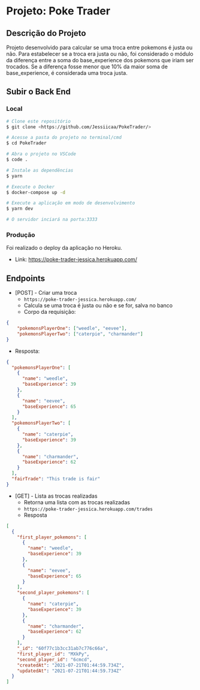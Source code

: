 # Projeto: Poke Trader

## Descrição do Projeto

Projeto desenvolvido para calcular se uma troca entre pokemons é justa ou não. Para estabelecer se a troca era justa ou não, foi considerado o módulo da diferença entre a soma do base_experience dos pokemons que iriam ser trocados. Se a diferença fosse menor que 10% da maior soma de base_experience, é considerada uma troca justa.

## Subir o Back End

### Local

```bash
# Clone este repositório
$ git clone <https://github.com/Jessiicaa/PokeTrader/>

# Acesse a pasta do projeto no terminal/cmd
$ cd PokeTrader

# Abra o projeto no VSCode
$ code .

# Instale as dependências
$ yarn

# Execute o Docker
$ docker-compose up -d

# Execute a aplicação em modo de desenvolvimento
$ yarn dev

# O servidor inciará na porta:3333
```

### Produção

Foi realizado o deploy da aplicação no Heroku.
- Link: <https://poke-trader-jessica.herokuapp.com/>

## Endpoints

- [POST] - Criar uma troca
  - ```https://poke-trader-jessica.herokuapp.com/```
  - Calcula se uma troca é justa ou não e se for, salva no banco
  - Corpo da requisição:

``` json
{
	"pokemonsPlayerOne": ["weedle", "eevee"],
	"pokemonsPlayerTwo": ["caterpie", "charmander"]
}
```
- Resposta:
```json
{
  "pokemonsPlayerOne": [
    {
      "name": "weedle",
      "baseExperience": 39
    },
    {
      "name": "eevee",
      "baseExperience": 65
    }
  ],
  "pokemonsPlayerTwo": [
    {
      "name": "caterpie",
      "baseExperience": 39
    },
    {
      "name": "charmander",
      "baseExperience": 62
    }
  ],
  "fairTrade": "This trade is fair"
}
 ```
- [GET] - Lista as trocas realizadas
  - Retorna uma lista com as trocas realizadas
  - ```https://poke-trader-jessica.herokuapp.com/trades```
  - Resposta
```json
[
  {
    "first_player_pokemons": [
      {
        "name": "weedle",
        "baseExperience": 39
      },
      {
        "name": "eevee",
        "baseExperience": 65
      }
    ],
    "second_player_pokemons": [
      {
        "name": "caterpie",
        "baseExperience": 39
      },
      {
        "name": "charmander",
        "baseExperience": 62
      }
    ],
    "_id": "60f77c1b3cc31ab7c776c66a",
    "first_player_id": "MXkPy",
    "second_player_id": "6cmcd",
    "createdAt": "2021-07-21T01:44:59.734Z",
    "updatedAt": "2021-07-21T01:44:59.734Z"
  }
]
```
